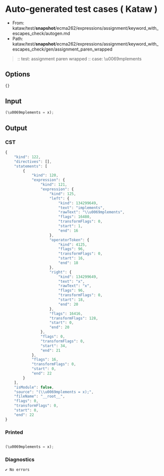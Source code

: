 # Auto-generated test cases ( Kataw )
- From: kataw/test/__snapshot__/ecma262/expressions/assignment/keyword_with_escapes_check/autogen.md
- Path: kataw/test/__snapshot__/ecma262/expressions/assignment/keyword_with_escapes_check/gen/assignment_paren_wrapped
> :: test: assignment paren wrapped
> :: case: \u0069mplements
## Options

`````js
{}
`````
## Input

`````js
(\u0069mplements = x);
`````
## Output

### CST

```javascript
{
    "kind": 122,
    "directives": [],
    "statements": [
        {
            "kind": 120,
            "expression": {
                "kind": 121,
                "expression": {
                    "kind": 125,
                    "left": {
                        "kind": 134299649,
                        "text": "implements",
                        "rawText": "\\u0069mplements",
                        "flags": 16480,
                        "transformFlags": 0,
                        "start": 1,
                        "end": 16
                    },
                    "operatorToken": {
                        "kind": 4125,
                        "flags": 96,
                        "transformFlags": 0,
                        "start": 16,
                        "end": 18
                    },
                    "right": {
                        "kind": 134299649,
                        "text": "x",
                        "rawText": "x",
                        "flags": 96,
                        "transformFlags": 0,
                        "start": 18,
                        "end": 20
                    },
                    "flags": 16416,
                    "transformFlags": 128,
                    "start": 0,
                    "end": 20
                },
                "flags": 0,
                "transformFlags": 0,
                "start": 34,
                "end": 21
            },
            "flags": 16,
            "transformFlags": 0,
            "start": 0,
            "end": 22
        }
    ],
    "isModule": false,
    "source": "(\\u0069mplements = x);",
    "fileName": "__root__",
    "flags": 0,
    "transformFlags": 0,
    "start": 0,
    "end": 22
}
```

### Printed

```javascript

(\u0069mplements = x);
```

### Diagnostics

```javascript
✔ No errors
```

